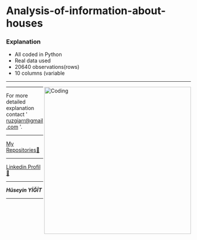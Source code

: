 # Analysis-of-information-about-houses

### Explanation

  - All coded in Python
  - Real data used
  - 20640 observations(rows)
  - 10 columns (variable

---
 
<img align="right" alt="Coding" width="400" src="https://static.wixstatic.com/media/e943bd_92609634e26e492cae46723ad7eef8ba~mv2.gif">

---

For more detailed explanation contact ' ruzgiarr@gmail.com '.

---

[My Repositories👀](https://github.com/ruzgiiar?tab=repositories)

---

[Linkedin Profil👀](https://www.linkedin.com/in/h%C3%BCseyin-yi%C4%9Fit-34562226b/)

---

***Hüseyin YİĞİT***

---
